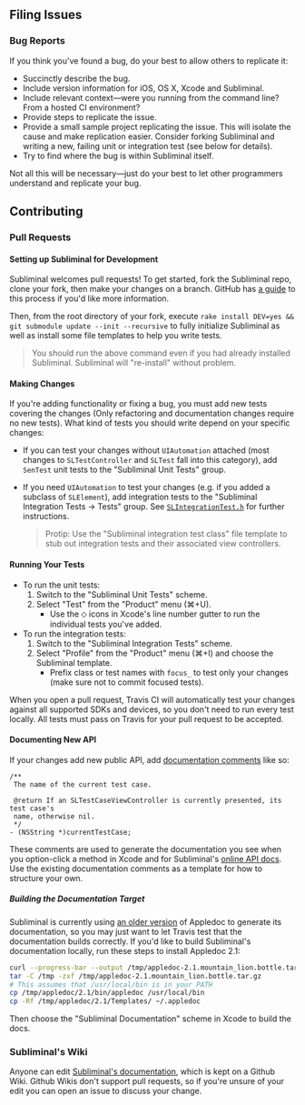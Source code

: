 ## Filing Issues

### Bug Reports

If you think you've found a bug, do your best to allow others to replicate it:

* Succinctly describe the bug.
* Include version information for iOS, OS X, Xcode and Subliminal.
* Include relevant context—were you running from the command line? From a hosted CI environment?
* Provide steps to replicate the issue.
* Provide a small sample project replicating the issue. This will isolate the cause and make replication easier. Consider forking Subliminal and writing a new, failing unit or integration test (see below for details).
* Try to find where the bug is within Subliminal itself.


Not all this will be necessary—just do your best to let other programmers understand and replicate your bug.

## Contributing

### Pull Requests

#### Setting up Subliminal for Development

Subliminal welcomes pull requests! To get started, fork the Subliminal repo, clone your fork, then make your changes on a branch. GitHub has [a guide](https://help.github.com/articles/fork-a-repo) to this process if you'd like more information.

Then, from the root directory of your fork, execute `rake install DEV=yes && git submodule update --init --recursive` to fully initialize Subliminal as well as install some file templates to help you write tests.

> You should run the above command even if you had already installed Subliminal. Subliminal will "re-install" without problem.

#### Making Changes

If you're adding functionality or fixing a bug, you must add new tests covering the changes (Only refactoring and documentation changes require no new tests). What kind of tests you should write depend on your specific changes:

* If you can test your changes without `UIAutomation` attached
(most changes to `SLTestController` and `SLTest` fall into this category), 
add `SenTest` unit tests to the "Subliminal Unit Tests" group.

* If you need `UIAutomation` to test your changes (e.g. if you added a subclass of `SLElement`), add integration tests to the "Subliminal Integration Tests -> Tests" group. 
See [`SLIntegrationTest.h`](https://github.com/inkling/Subliminal/blob/master/Integration%20Tests/SLIntegrationTest.h) for further instructions.

    > Protip: Use the "Subliminal integration test class" file template to stub out integration tests and their associated view controllers.

#### Running Your Tests

* To run the unit tests:
	1. Switch to the "Subliminal Unit Tests" scheme.
	2. Select "Test" from the "Product" menu (⌘+U).
	    * Use the ⬦ icons in Xcode's line number gutter to run the individual tests you've added.
* To run the integration tests:
    1. Switch to the "Subliminal Integration Tests" scheme.
    2. Select "Profile" from the "Product" menu (⌘+I) and choose the Subliminal template.
        * Prefix class or test names with `focus_` to test only your changes (make sure not to commit focused tests).
        
When you open a pull request, Travis CI will automatically test your changes against all supported SDKs and devices, so you don't need to run every test locally. All tests must pass on Travis for your pull request to be accepted.

#### Documenting New API

If your changes add new public API, add [documentation comments](http://nshipster.com/documentation/) like so:

```objc
/**
 The name of the current test case.

 @return If an SLTestCaseViewController is currently presented, its test case's
 name, otherwise nil.
 */
- (NSString *)currentTestCase;
```

These comments are used to generate the documentation you see when you option-click a method in Xcode and for Subliminal's [online API docs](http://inkling.github.io/Subliminal/Documentation/). Use the existing documentation comments as a template for how to structure your own.

##### Building the Documentation Target

Subliminal is currently using [an older version](https://github.com/inkling/Subliminal/issues/71) of Appledoc to generate its documentation, so you may just want to let Travis test that the documentation builds correctly. If you'd like to build Subliminal's documentation locally, run these steps to install Appledoc 2.1:

```bash
curl --progress-bar --output /tmp/appledoc-2.1.mountain_lion.bottle.tar.gz http://inkling.github.io/Subliminal/Documentation/appledoc-2.1.mountain_lion.bottle.tar.gz
tar -C /tmp -zxf /tmp/appledoc-2.1.mountain_lion.bottle.tar.gz
# This assumes that /usr/local/bin is in your PATH
cp /tmp/appledoc/2.1/bin/appledoc /usr/local/bin
cp -Rf /tmp/appledoc/2.1/Templates/ ~/.appledoc
```

Then choose the "Subliminal Documentation" scheme in Xcode to build the docs.

### Subliminal's Wiki

Anyone can edit [Subliminal's documentation](https://github.com/inkling/Subliminal/wiki), which is kept on a Github Wiki. Github Wikis don't support pull requests, so if you're unsure of your edit you can open an issue to discuss your change.
